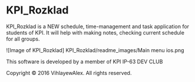 # KPI_Rozklad
KPI_Rozklad is a NEW schedule, time-management and task application for students of KPI. It will help with making notes, checking current schedule for all groups. 

![Image of KPI_Rozklad]
KPI_Rozklad/readme_images/Main menu ios.png

This software is developed by a member of KPI IP-63 DEV CLUB

Copyright © 2016 VihlayewAlex. All rights reserved.
